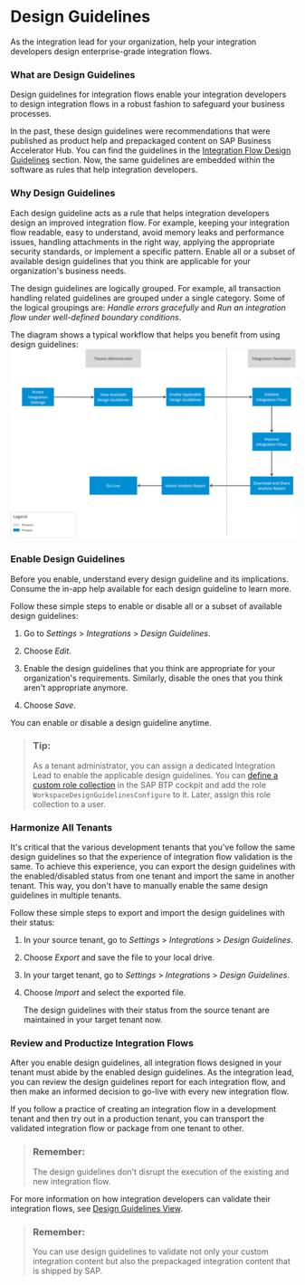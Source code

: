 <!-- loio4d1c84f65d2b4ac79713f2d1aecfca43 -->

# Design Guidelines

As the integration lead for your organization, help your integration developers design enterprise-grade integration flows.





### What are Design Guidelines

Design guidelines for integration flows enable your integration developers to design integration flows in a robust fashion to safeguard your business processes.

In the past, these design guidelines were recommendations that were published as product help and prepackaged content on SAP Business Accelerator Hub. You can find the guidelines in the [Integration Flow Design Guidelines](../integration-flow-design-guidelines-6803389.md) section. Now, the same guidelines are embedded within the software as rules that help integration developers.



### Why Design Guidelines

Each design guideline acts as a rule that helps integration developers design an improved integration flow. For example, keeping your integration flow readable, easy to understand, avoid memory leaks and performance issues, handling attachments in the right way, applying the appropriate security standards, or implement a specific pattern. Enable all or a subset of available design guidelines that you think are applicable for your organization's business needs.

The design guidelines are logically grouped. For example, all transaction handling related guidelines are grouped under a single category. Some of the logical groupings are: *Handle errors gracefully* and *Run an integration flow under well-defined boundary conditions*.

The diagram shows a typical workflow that helps you benefit from using design guidelines:![](images/Design_Guidelines_ae944cf.png)



### Enable Design Guidelines

Before you enable, understand every design guideline and its implications. Consume the in-app help available for each design guideline to learn more.

Follow these simple steps to enable or disable all or a subset of available design guidelines:

1.  Go to *Settings* \> *Integrations* \> *Design Guidelines*.

2.  Choose *Edit*.

3.  Enable the design guidelines that you think are appropriate for your organization's requirements. Similarly, disable the ones that you think aren't appropriate anymore.

4.  Choose *Save*.


You can enable or disable a design guideline anytime.

> ### Tip:  
> As a tenant administrator, you can assign a dedicated Integration Lead to enable the applicable design guidelines. You can [define a custom role collection](https://help.sap.com/docs/btp/sap-business-technology-platform/define-role-collection?version=Cloud) in the SAP BTP cockpit and add the role `WorkspaceDesignGuidelinesConfigure` to it. Later, assign this role collection to a user.



### Harmonize All Tenants

It's critical that the various development tenants that you've follow the same design guidelines so that the experience of integration flow validation is the same. To achieve this experience, you can export the design guidelines with the enabled/disabled status from one tenant and import the same in another tenant. This way, you don't have to manually enable the same design guidelines in multiple tenants.

Follow these simple steps to export and import the design guidelines with their status:

1.  In your source tenant, go to *Settings* \> *Integrations* \> *Design Guidelines*.

2.  Choose *Export* and save the file to your local drive.

3.  In your target tenant, go to *Settings* \> *Integrations* \> *Design Guidelines*.

4.  Choose *Import* and select the exported file.

    The design guidelines with their status from the source tenant are maintained in your target tenant now.




### Review and Productize Integration Flows

After you enable design guidelines, all integration flows designed in your tenant must abide by the enabled design guidelines. As the integration lead, you can review the design guidelines report for each integration flow, and then make an informed decision to go-live with every new integration flow.

If you follow a practice of creating an integration flow in a development tenant and then try out in a production tenant, you can transport the validated integration flow or package from one tenant to other.

> ### Remember:  
> The design guidelines don't disrupt the execution of the existing and new integration flow.

For more information on how integration developers can validate their integration flows, see [Design Guidelines View](../design-guidelines-view-d62dfe0.md).

> ### Remember:  
> You can use design guidelines to validate not only your custom integration content but also the prepackaged integration content that is shipped by SAP.


